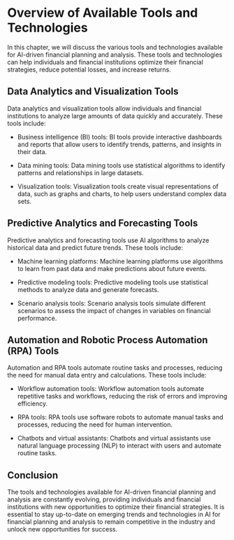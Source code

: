 Overview of Available Tools and Technologies
=============================================================================================================================

In this chapter, we will discuss the various tools and technologies available for AI-driven financial planning and analysis. These tools and technologies can help individuals and financial institutions optimize their financial strategies, reduce potential losses, and increase returns.

Data Analytics and Visualization Tools
--------------------------------------

Data analytics and visualization tools allow individuals and financial institutions to analyze large amounts of data quickly and accurately. These tools include:

* Business intelligence (BI) tools: BI tools provide interactive dashboards and reports that allow users to identify trends, patterns, and insights in their data.

* Data mining tools: Data mining tools use statistical algorithms to identify patterns and relationships in large datasets.

* Visualization tools: Visualization tools create visual representations of data, such as graphs and charts, to help users understand complex data sets.

Predictive Analytics and Forecasting Tools
------------------------------------------

Predictive analytics and forecasting tools use AI algorithms to analyze historical data and predict future trends. These tools include:

* Machine learning platforms: Machine learning platforms use algorithms to learn from past data and make predictions about future events.

* Predictive modeling tools: Predictive modeling tools use statistical methods to analyze data and generate forecasts.

* Scenario analysis tools: Scenario analysis tools simulate different scenarios to assess the impact of changes in variables on financial performance.

Automation and Robotic Process Automation (RPA) Tools
-----------------------------------------------------

Automation and RPA tools automate routine tasks and processes, reducing the need for manual data entry and calculations. These tools include:

* Workflow automation tools: Workflow automation tools automate repetitive tasks and workflows, reducing the risk of errors and improving efficiency.

* RPA tools: RPA tools use software robots to automate manual tasks and processes, reducing the need for human intervention.

* Chatbots and virtual assistants: Chatbots and virtual assistants use natural language processing (NLP) to interact with users and automate routine tasks.

Conclusion
----------

The tools and technologies available for AI-driven financial planning and analysis are constantly evolving, providing individuals and financial institutions with new opportunities to optimize their financial strategies. It is essential to stay up-to-date on emerging trends and technologies in AI for financial planning and analysis to remain competitive in the industry and unlock new opportunities for success.
